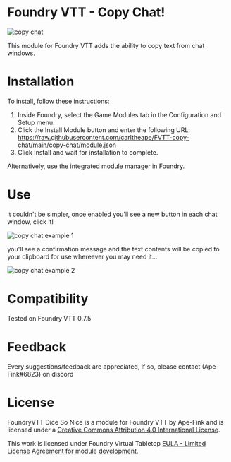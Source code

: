 # Foundry VTT - Copy Chat!
![copy chat](https://github.com/carltheape/FVTT-copy-chat/blob/main/img/copy-chat.png?raw=true)

This module for Foundry VTT adds the ability to copy text from chat windows.

# Installation

To install, follow these instructions:

1.  Inside Foundry, select the Game Modules tab in the Configuration and Setup menu.
2.  Click the Install Module button and enter the following URL: https://raw.githubusercontent.com/carltheape/FVTT-copy-chat/main/copy-chat/module.json
3.  Click Install and wait for installation to complete.

Alternatively, use the integrated module manager in Foundry.

# Use
it couldn't be simpler, once enabled you'll see a new button in each chat window, click it!

![copy chat example 1](https://github.com/carltheape/FVTT-copy-chat/blob/main/img/gimme1.png?raw=true)

you'll see a confirmation message and the text contents will be copied to your clipboard for use whereever you may need it...

![copy chat example 2](https://github.com/carltheape/FVTT-copy-chat/blob/main/img/gimme2.png?raw=true)

# Compatibility

Tested on Foundry VTT 0.7.5  

# Feedback

Every suggestions/feedback are appreciated, if so, please contact (Ape-Fink#6823) on discord 

# License

FoundryVTT Dice So Nice is a module for Foundry VTT by Ape-Fink and is licensed under a [Creative Commons Attribution 4.0 International License](http://creativecommons.org/licenses/by/4.0/).

This work is licensed under Foundry Virtual Tabletop [EULA - Limited License Agreement for module development](https://foundryvtt.com/article/license/).

